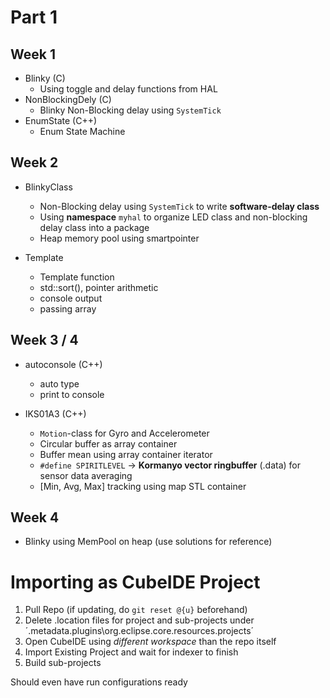 # Part 1

## Week 1
- Blinky (C)
  - Using toggle and delay functions from HAL
- NonBlockingDely (C)
  - Blinky Non-Blocking delay using `SystemTick`
- EnumState (C++)
  - Enum State Machine

## Week 2
- BlinkyClass
  - Non-Blocking delay using `SystemTick` to write **software-delay class**
  - Using **namespace** `myhal` to organize LED class and non-blocking delay class into a package
  - Heap memory pool using smartpointer

- Template
  - Template function
  - std::sort(), pointer arithmetic
  - console output
  - passing array

## Week 3 / 4
- autoconsole (C++)
  - auto type
  - print to console
 
- IKS01A3 (C++)
  - `Motion`-class for Gyro and Accelerometer
  - Circular buffer as array container 
  - Buffer mean using array container iterator
  - `#define SPIRITLEVEL` -> **Kormanyo vector ringbuffer** (.data) for sensor data averaging
  - [Min, Avg, Max] tracking using map STL container

## Week 4
- Blinky using MemPool on heap (use solutions for reference)
 
# Importing as CubeIDE Project

1) Pull Repo (if updating, do `git reset @{u}` beforehand)
2) Delete .location files for project and sub-projects under ´.metadata\.plugins\org.eclipse.core.resources\.projects´
3) Open CubeIDE using *different workspace* than the repo itself
4) Import Existing Project and wait for indexer to finish
5) Build sub-projects

Should even have run configurations ready
